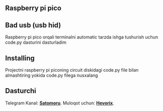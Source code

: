 ## Raspberry pi pico 

## **Bad usb (usb hid)**

Raspberry pi pico orqali terminalni automatic tarzda ishga tushurish uchun code.py dasturini dasturladim

## **Installing**

Projectni raspberry pi piconing circuit diskidagi code.py file bilan almashtiring yokida code.py filega nusxalang

## **Dasturchi**

Telegram Kanal: **[Satomoru](https://t.me/satomoru_official)**.
Muloqot uchun: **[Hevorix](https://t.me/hevorix)**.

